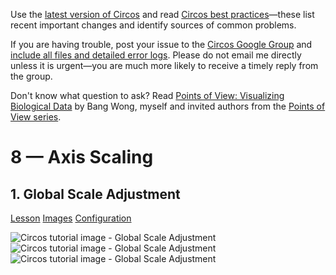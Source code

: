 Use the [latest version of Circos](/software/download/circos/) and read
[Circos best
practices](/documentation/tutorials/reference/best_practices/)—these list
recent important changes and identify sources of common problems.

If you are having trouble, post your issue to the [Circos Google
Group](https://groups.google.com/group/circos-data-visualization) and [include
all files and detailed error logs](/support/support/). Please do not email me
directly unless it is urgent—you are much more likely to receive a timely
reply from the group.

Don't know what question to ask? Read [Points of View: Visualizing Biological
Data](https://www.nature.com/nmeth/journal/v9/n12/full/nmeth.2258.html) by
Bang Wong, myself and invited authors from the [Points of View
series](https://mk.bcgsc.ca/pointsofview).

# 8 — Axis Scaling

## 1\. Global Scale Adjustment

[Lesson](/documentation/tutorials/scaling/global_scale/lesson)
[Images](/documentation/tutorials/scaling/global_scale/images)
[Configuration](/documentation/tutorials/scaling/global_scale/configuration)

![Circos tutorial image - Global Scale
Adjustment](/documentation/tutorials/scaling/global_scale/img/01.png) ![Circos
tutorial image - Global Scale
Adjustment](/documentation/tutorials/scaling/global_scale/img/02.png) ![Circos
tutorial image - Global Scale
Adjustment](/documentation/tutorials/scaling/global_scale/img/03.png)


